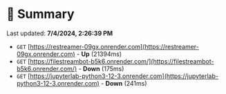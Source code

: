 # 📖 Summary
Last updated: **7/4/2024, 2:26:39 PM**

- `GET` [https://restreamer-09gx.onrender.com](https://restreamer-09gx.onrender.com) - **Up** (21394ms)
- `GET` [https://filestreambot-b5k6.onrender.com/](https://filestreambot-b5k6.onrender.com/) - **Down** (175ms)
- `GET` [https://jupyterlab-python3-12-3.onrender.com](https://jupyterlab-python3-12-3.onrender.com) - **Down** (241ms)
